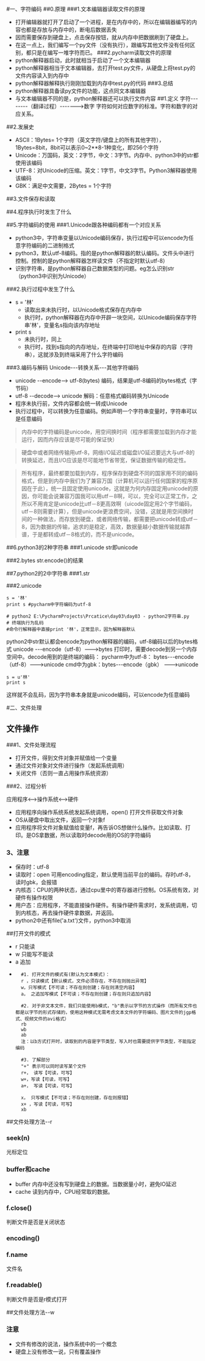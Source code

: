 #一、字符编码
##0.原理
###1.文本编辑器读取文件的原理
- 打开编辑器就打开了启动了一个进程，是在内存中的，所以在编辑器编写的内容也都是存放与内存中的，断电后数据丢失
- 因而需要保存到硬盘上，点击保存按钮，就从内存中把数据刷到了硬盘上。
- 在这一点上，我们编写一个py文件（没有执行），跟编写其他文件没有任何区别，都只是在编写一堆字符而已。
###2.pycharm读取文件的原理
- python解释器启动，此时就相当于启动了一个文本编辑器
- python解释器相当于文本编辑器，去打开test.py文件，从硬盘上将test.py的文件内容读入到内存中
- python解释器解释执行刚刚加载到内存中test.py的代码
###3.总结
- python解释器具备读py文件的功能，这点同文本编辑器
- 与文本编辑器不同的是，python解释器还可以执行文件内容
##1.定义
字符--------（翻译过程）------->数字 
字符如何对应数字的标准。字符和数字的对应关系。

##2.发展史
- ASCII：1Bytes= 1个字符（英文字符/键盘上的所有其他字符），1Bytes=8bit，8bit可以表示0~2**8-1种变化，即256个字符
- Unicode：万国码，英文：2字节，中文：3字节。内存中、python3中的str都使用该编码
- UTF-8：对Unicode的压缩。英文：1字节，中文3字节。Python3解释器使用该编码
- GBK：满足中文需要，2Bytes = 1个字符

##3.文件保存和读取


##4.程序执行时发生了什么


##5.字符编码的使用
###1.Unicode跟各种编码都有一个对应关系 
- python3中，字符串变量以Unicode编码保存，执行过程中可以encode为任意字符编码的二进制格式
- python3，默认utf-8编码。指的是python解释器的默认编码。文件头中进行控制。控制的是python解释器怎样读文件（不指定时默认utf-8）
- 识别字符串，是python解释器自己数据类型的问题。eg怎么识别str（python3中识别为Unicode）

###2.执行过程中发生了什么
- s = '林' 
	- 读取出来未执行时，以Unicode格式保存在内存中
	- 执行时，python解释器在内存中开辟一块空间，以Unicode编码保存字符串'林'，变量名s指向该内存地址
- print s 
	- 未执行时，同上
	- 执行时，找到s指向的内存地址，在终端中打印地址中保存的内容（字符串），这就涉及到终端采用了什么字符编码

###3.编码与解码 Unicode---转换关系---其他字符编码
- unicode --encode--> utf-8(bytes) 编码，结果是utf-8编码的bytes格式（字节码）
- utf-8 --decode--> unicode  解码：任意格式编码转换为Unicode
- 程序未执行前，文件内容都会统一转成Unicode
- 执行过程中，可以转换为任意编码。例如声明一个字符串变量时，字符串可以是任意编码
>内存中的字符编码是unicode，用空间换时间（程序都需要加载到内存才能运行，因而内存应该是尽可能的保证快）

>硬盘中或者网络传输用utf-8，网络I/O延迟或磁盘I/O延迟要远大与utf-8的转换延迟，而且I/O应该是尽可能地节省带宽，保证数据传输的稳定性。

>所有程序，最终都要加载到内存，程序保存到硬盘不同的国家用不同的编码格式，但是到内存中我们为了兼容万国（计算机可以运行任何国家的程序原因在于此），统一且固定使用unicode，这就是为何内存固定用unicode的原因，你可能会说兼容万国我可以用utf－8啊，可以，完全可以正常工作，之所以不用肯定是unicode比utf－8更高效啊（uicode固定用2个字节编码，utf－8则需要计算），但是unicode更浪费空间，没错，这就是用空间换时间的一种做法，而存放到硬盘，或者网络传输，都需要把unicode转成utf－8，因为数据的传输，追求的是稳定，高效，数据量越小数据传输就越靠谱，于是都转成utf－8格式的，而不是unicode。

##6.python3的2种字符串
###1.unicode
str即unicode

###2.bytes
str.encode()的结果

##7.python2的2中字符串
###1.str

###2.unicode

	s = '林'
	print s #pycharm中字符编码为utf-8
	
	# python2 E:\PycharmProjects\Prcatice\day03\day03 - python2字符串.py
	# 终端执行为乱码
	#命令行解释器中直接print '林'，正常显示，因为解释器默认

python2中str默认都会encode为python解释器的编码，utf-8编码以后的bytes格式
unicode ---encode（utf-8）--->bytes
打印时，需要decode到另一个内存空间中。decode用到的是终端的编码：
pycharm中为utf-8： bytes---encode（utf-8）--->unicode
cmd中为gbk：bytes---encode（gbk） --->unicode

	s = u'林'
	print s 

这样就不会乱码，因为字符串本身就是unicode编码，可以encode为任意编码


#二、文件处理
## 文件操作 ##
###1、文件处理流程
- 打开文件，得到文件对象并赋值给一个变量
- 通过文件对象对文件进行操作（发起系统调用）
- 关闭文件（否则一直占用操作系统资源）

###2、过程分析

应用程序<-->操作系统<-->硬件  

- 应用程序向操作系统系统发起系统调用，open() 打开文件获取文件对象
- OS从硬盘中取出文件，返回一个对象f
- 应用程序将文件对象赋值给变量f，再告诉OS想做什么操作。比如读取、打印。是OS拿数据，所以读取时decode用的OS的字符编码

### 3、注意  ###
- 保存时：utf-8
- 读取时：open 可用encoding指定，默认使用当前平台的编码。存时utf-8，读时gbk，会报错
- 内核态：CPU的两种状态，通过cpu里中的寄存器进行控制。OS系统有效，对硬件有操作权限
- 用户态：应用程序，不能直接操作硬件。有操作硬件需求时，发系统调用，切到内核态，再去操作硬件拿数据，并返回。
- python2中还有file('a.txt')文件，python3中取消

##打开文件的模式
 
- r 只能读
- w 只能写不能读
- a 追加
- 
		#1. 打开文件的模式有(默认为文本模式)：
		r ，只读模式【默认模式，文件必须存在，不存在则抛出异常】
		w，只写模式【不可读；不存在则创建；存在则清空内容】
		a， 之追加写模式【不可读；不存在则创建；存在则只追加内容】
		
		#2. 对于非文本文件，我们只能使用b模式，"b"表示以字节的方式操作（而所有文件也都是以字节的形式存储的，使用这种模式无需考虑文本文件的字符编码、图片文件的jgp格式、视频文件的avi格式）
		rb 
		wb
		ab
		注：以b方式打开时，读取到的内容是字节类型，写入时也需要提供字节类型，不能指定编码
	
		#3. 了解部分
		"+" 表示可以同时读写某个文件
		r+， 读写【可读，可写】
		w+，写读【可读，可写】
		a+， 写读【可读，可写】
	
		x， 只写模式【不可读；不存在则创建，存在则报错】
		x+ ，写读【可读，可写】
		xb

##文件处理方法--r
### seek(n) ###
光标定位
### buffer和cache ###
- buffer 内存中还没有写到硬盘上的数据。当数据量小时，避免IO延迟
- cache 读到内存中，CPU经常取的数据。
### f.close() ###
判断文件是否是关闭状态
### encoding() ###
### f.name ###
文件名
### f.readable() ###
 判断文件是否是r模式打开


##文件处理方法--w

### 注意 ###
- 文件有修改的说法，操作系统中的一个概念
- 硬盘上没有修改一说，只有覆盖操作
